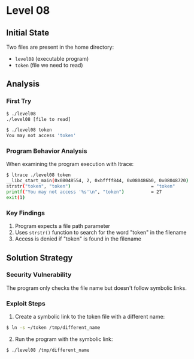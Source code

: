# Level 08

## Initial State
Two files are present in the home directory:
- `level08` (executable program)
- `token` (file we need to read)

## Analysis

### First Try
```bash
$ ./level08 
./level08 [file to read]

$ ./level08 token
You may not access 'token'
```

### Program Behavior Analysis
When examining the program execution with ltrace:
```bash
$ ltrace ./level08 token
__libc_start_main(0x08048554, 2, 0xbffff844, 0x080486b0, 0x08048720)
strstr("token", "token")                              = "token"
printf("You may not access '%s'\n", "token")          = 27
exit(1)
```

### Key Findings
1. Program expects a file path parameter
2. Uses `strstr()` function to search for the word "token" in the filename
3. Access is denied if "token" is found in the filename

## Solution Strategy

### Security Vulnerability
The program only checks the file name but doesn't follow symbolic links.

### Exploit Steps
1. Create a symbolic link to the token file with a different name:
```bash
$ ln -s ~/token /tmp/different_name
```

2. Run the program with the symbolic link:
```bash
$ ./level08 /tmp/different_name
```